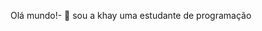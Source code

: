   Olá mundo!- 👋 
sou a khay uma estudante de programação 
<!---
Khay04/Khay04 is a ✨ special ✨ repository because its `README.md` (this file) appears on your GitHub profile.
You can click the Preview link to take a look at your changes.
--->
